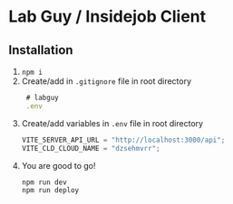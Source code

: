 # Lab Guy / Insidejob Client

## Installation

1. `npm i`
2. Create/add in `.gitignore` file in root directory
   ```js
    # labguy
    .env
   ```
3. Create/add variables in `.env` file in root directory
   ```js
   VITE_SERVER_API_URL = "http://localhost:3000/api";
   VITE_CLD_CLOUD_NAME = "dzsehmvrr";
   ```
4. You are good to go!
   ```js
   npm run dev
   npm run deploy
   ```
